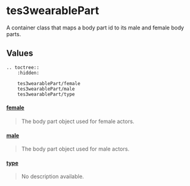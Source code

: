 # tes3wearablePart

A container class that maps a body part id to its male and female body parts.

## Values

```eval_rst
.. toctree::
    :hidden:

    tes3wearablePart/female
    tes3wearablePart/male
    tes3wearablePart/type
```

#### [female](tes3wearablePart/female.md)

> The body part object used for female actors.

#### [male](tes3wearablePart/male.md)

> The body part object used for male actors.

#### [type](tes3wearablePart/type.md)

> No description available.
